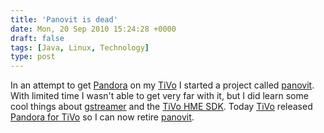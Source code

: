 ```yaml
---
title: 'Panovit is dead'
date: Mon, 20 Sep 2010 15:24:28 +0000
draft: false
tags: [Java, Linux, Technology]
type: post
---
```


In an attempt to get [Pandora](http://www.pandora.com) on my [TiVo](http://www.tivo.com) I started a project called [panovit](http://github.com/jmrodri/panovit). With limited time I wasn't able to get very far with it, but I did learn some cool things about [gstreamer](http://gstreamer.freedesktop.org/) and the [TiVo HME SDK](http://tivohme.sourceforge.net/). Today [TiVo](http://www.tivo.com) released [Pandora for TiVo](http://www.tivo.com/mytivo/product-features/photos-music-on-tv/pandora-internet-radio/index.html?WT.ac=tivohome_marquee_mytivo_product_features_pandora) so I can now retire [panovit](http://github.com/jmrodri/panovit).